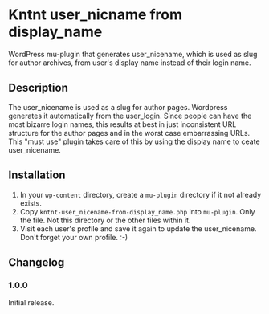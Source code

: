 # Kntnt user_nicname from display_name

WordPress mu-plugin that generates user_nicename, which is used as slug for author archives, from user's display name instead of their login name.

## Description

The user_nicename is used as a slug for author pages. Wordpress generates it automatically from the user_login. Since people can have the most bizarre login names, this results at best in just inconsistent URL structure for the author pages and in the worst case embarrassing URLs. This "must use" plugin takes care of this by using the display name to ceate user_nicename.

## Installation

1. In your `wp-content` directory, create a `mu-plugin` directory if it not already exists.
2. Copy `kntnt-user_nicename-from-display_name.php` into `mu-plugin`. Only the file. Not this directory or the other files within it.
3. Visit each user's profile and save it again to update the user_nicename. Don't forget your own profile. :-)

## Changelog

### 1.0.0

Initial release.